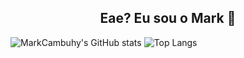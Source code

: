 <div align="center">
    <h2>Eae? Eu sou o Mark 👋</h2>
</div>

<div>  
    
![MarkCambuhy's GitHub stats](https://github-readme-stats.vercel.app/api?username=MarkCambuhy&show_icons=true&theme=transparent)
![Top Langs](https://github-readme-stats.vercel.app/api/top-langs/?username=MarkCambuhy&layout=compact&theme=transparent)

</div>


